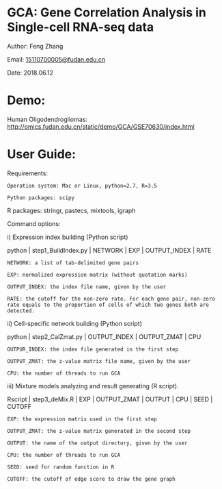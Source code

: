# GCA: Gene Correlation Analysis in Single-cell RNA-seq data

Author: Feng Zhang

Email: 15110700005@fudan.edu.cn

Date: 2018.06.12

# Demo: 

Human Oligodendrogliomas: http://omics.fudan.edu.cn/static/demo/GCA/GSE70630/index.html

# User Guide:

Requirements:

    Operation system: Mac or Linux, python=2.7, R=3.5
    
    Python packages: scipy
    
R packages: stringr, pastecs, mixtools, igraph

Command options:

i) Expression index building (Python script)

python | step1_BuildIndex.py | NETWORK | EXP | OUTPUT_INDEX | RATE

    NETWORK: a list of tab-delimited gene pairs
    
    EXP: normalized expression matrix (without quotation marks)
    
    OUTPUT_INDEX: the index file name, given by the user
    
    RATE: the cutoff for the non-zero rate. For each gene pair, non-zero rate equals to the proportion of cells of which two genes both are detected. 

ii) Cell-specific network building (Python script)

python | step2_CalZmat.py | OUTPUT_INDEX | OUTPUT_ZMAT | CPU
    
    OUTPUR_INDEX: the index file generated in the first step
    
    OUTPUT_ZMAT: the z-value matrix file name, given by the user
    
    CPU: the number of threads to run GCA 

iii) Mixture models analyzing and result generating (R script).

Rscript | step3_deMix.R | EXP | OUTPUT_ZMAT | OUTPUT | CPU | SEED | CUTOFF
    
    EXP: the expression matrix used in the first step

    OUTPUT_ZMAT: the z-value matrix generated in the second step

    OUTPUT: the name of the output directory, given by the user

    CPU: the number of threads to run GCA 

    SEED: seed for random function in R

    CUTOFF: the cutoff of edge score to draw the gene graph
